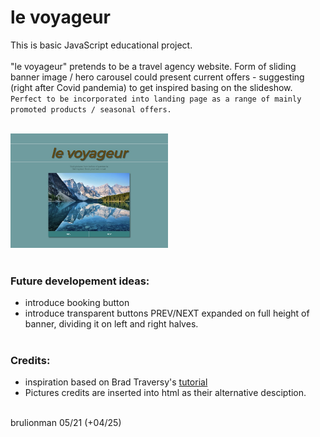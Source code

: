 # le voyageur

This is basic JavaScript educational project.
<br><br>
"le voyageur" pretends to be a travel agency website. Form of sliding banner image / hero carousel could present current offers - suggesting (right after Covid pandemia) to get inspired basing on the slideshow.
`Perfect to be incorporated into landing page as a range of mainly promoted products / seasonal offers.`
<br><br>

<img src="./imgs/BestBeforePandemia.jpg" alt="screenshot" width="50%">
 <br><br>

### Future developement ideas:

- introduce booking button
- introduce transparent buttons PREV/NEXT expanded on full height of banner, dividing it on left and right halves.
  <br><br>

### Credits:

- inspiration based on Brad Traversy's [tutorial](https://github.com/bradtraversy/50projects50days/tree/master/image-carousel)
- Pictures credits are inserted into html as their alternative desciption.

<br>
brulionman 05/21 (+04/25) 
